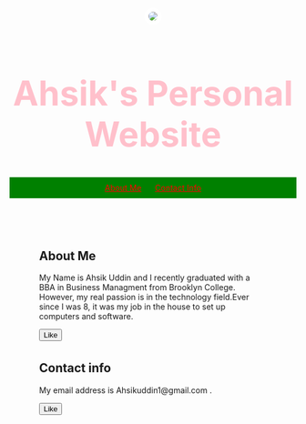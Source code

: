 <!DOCTYPE html>
</html>
<head>
  <link href="/normalize.css" rel="stylesheet">
  <style>
    header {
      text-align: center;
      background-size: cover;
      color: Pink;
    }
    a {
      color: red;
    }
    h1 {
      font-size: 60px;
    }
    img {
      margin: 50px 0px 0px 0px;
      border: 7px solid white;
      border-radius: 20px;
    }
    ul {
      padding: 10px;
      background: green;
    }
    li {
      display: inline;
      padding: 0px 10px 0px 10px;
    }
    article {
      max-width: 400px;
      padding: 3px;
      margin: 0 auto;
    }
    @media (max-width: 400px) {
      h1 {
        font-size: 28px;
        padding: 8px;
      }
      li {
        padding: 5px;
        display: block;
      }
    }
  </style>
</head>
<body>
  <header>
    <img src="https://i.imgur.com/fdsm34K.jpg">
    <h1>Ahsik's Personal Website</h1>
    <ul>
      <li><a href="#">About Me</a></li>
      <li><a href="#">Contact Info</a></li>
    </ul>
  </header>
  <article>
    <h2>About Me</h2>
    <p> My Name is Ahsik Uddin and I recently graduated with a BBA in Business Managment from Brooklyn College. However, my real passion is in the technology field.Ever since I was 8, it was my job in the house to set up computers and software. </p>
    <button>Like</button>
  </article>
  <article>
    <h2>Contact info </h2>
    <p> My email address is Ahsikuddin1@gmail.com .</p>
    <button>Like</button>
  </article>
  <script>
    $("button").on("click", function() {
      alert("Clicked!");
    });
